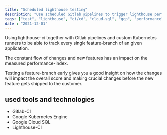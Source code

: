 ```yaml
---
title: "Scheduled lighthouse testing"
description: "Use scheduled Gitlab pipelines to trigger lighthouse performance tests"
tags: ["test", "lighthouse", "ci/cd", "cloud-sql", "gcp", "performance", "gitlab.com", "k8s"]
date : "2021-12-01"
---
```


Using lighthouse-ci together with Gitlab pipelines and custom Kubernetes runners
to be able to track every single feature-branch of an given application.

The constant flow of changes and new features has an impact on the measured
performance-index.

Testing a feature-branch early gives you a good insight on how the changes will impact the overall 
score and making crucial changes before the new feature gets shipped to the customer.

## used tools and technologies

- Gitlab-CI
- Google Kubernetes Engine
- Google Cloud SQL
- Lighthouse-CI

